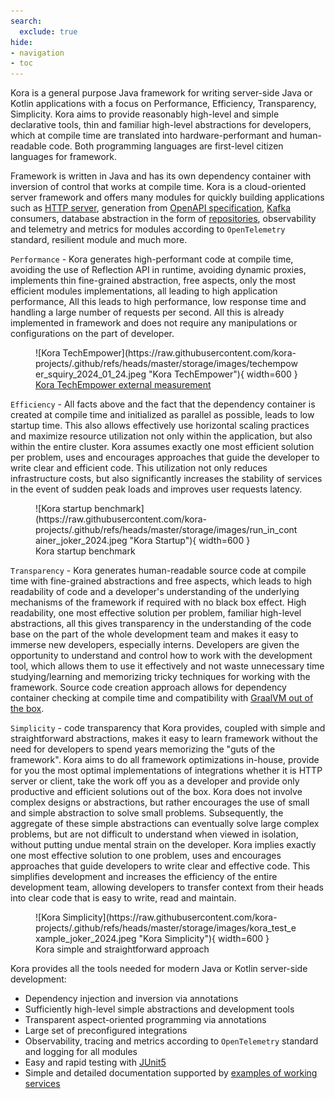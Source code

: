 ```yaml
---
search:
  exclude: true
hide:
- navigation
- toc
---
```


Kora is a general purpose Java framework for writing server-side Java or Kotlin applications with a focus on Performance, Efficiency, Transparency, Simplicity.
Kora aims to provide reasonably high-level and simple declarative tools, thin and familiar high-level abstractions for developers,
which at compile time are translated into hardware-performant and human-readable code.
Both programming languages are first-level citizen languages for framework.

Framework is written in Java and has its own dependency container with inversion of control that works at compile time.
Kora is a cloud-oriented server framework and offers many modules for quickly building applications such as 
[HTTP server](documentation/http-server.md), generation from [OpenAPI specification](documentation/openapi-codegen.md), [Kafka](documentation/kafka.md) consumers, 
database abstraction in the form of [repositories](documentation/database-common.md), 
observability and telemetry and metrics for modules according to `OpenTelemetry` standard, resilient module and much more.

`Performance` - Kora generates high-performant code at compile time,
avoiding the use of Reflection API in runtime, avoiding dynamic proxies, implements thin fine-grained abstraction, free aspects,
only the most efficient modules implementations, all leading to high application performance,
All this leads to high performance, low response time and handling a large number of requests per second.
All this is already implemented in framework and does not require any manipulations or configurations on the part of developer.

<figure markdown="span">
  ![Kora TechEmpower](https://raw.githubusercontent.com/kora-projects/.github/refs/heads/master/storage/images/techempower_squiry_2024_01_24.jpeg "Kora TechEmpower"){ width=600 }
  <figcaption><a href="https://www.techempower.com/benchmarks/#section=test&resultsurl=https%3A%2F%2Fstatic.squiry.xyz%2Fresults%2F20240124114707.json&hw=ph&test=fortune">Kora TechEmpower external measurement</a></figcaption>
</figure>

`Efficiency` - All facts above and the fact that the dependency container is created
at compile time and initialized as parallel as possible, leads to low startup time.
This also allows effectively use horizontal scaling practices
and maximize resource utilization not only within the application, but also within the entire cluster.
Kora assumes exactly one most efficient solution per problem, uses and encourages approaches
that guide the developer to write clear and efficient code.
This utilization not only reduces infrastructure costs, but also significantly increases the stability of services
in the event of sudden peak loads and improves user requests latency.

<figure markdown="span">
  ![Kora startup benchmark](https://raw.githubusercontent.com/kora-projects/.github/refs/heads/master/storage/images/run_in_container_joker_2024.jpeg "Kora Startup"){ width=600 }
  <figcaption>Kora startup benchmark</figcaption>
</figure>

`Transparency` - Kora generates human-readable source code at compile time 
with fine-grained abstractions and free aspects, which leads to high readability of code
and a developer's understanding of the underlying mechanisms of the framework if required with no black box effect.
High readability, one most effective solution per problem, familiar high-level abstractions, 
all this gives transparency in the understanding of the code base on the part of the whole development team 
and makes it easy to immerse new developers, especially interns. Developers are given the opportunity to understand and control
how to work with the development tool, which allows them to use it effectively and not waste unnecessary time studying/learning
and memorizing tricky techniques for working with the framework.
Source code creation approach allows for dependency container checking at compile time 
and compatibility with [GraalVM out of the box](documentation/graalvm-native.md).

`Simplicity` - code transparency that Kora provides, coupled with simple and straightforward abstractions,
makes it easy to learn framework without the need for developers to spend years memorizing the "guts of the framework".
Kora aims to do all framework optimizations in-house, 
provide for you the most optimal implementations of integrations whether it is HTTP server or client,
take the work off you as a developer and provide only productive and efficient solutions out of the box.
Kora does not involve complex designs or abstractions,
but rather encourages the use of small and simple abstraction to solve small problems.
Subsequently, the aggregate of these simple abstractions can eventually solve large complex problems,
but are not difficult to understand when viewed in isolation,
without putting undue mental strain on the developer.
Kora implies exactly one most effective solution to one problem,
uses and encourages approaches that guide developers to write clear and effective code.
This simplifies development and increases the efficiency of the entire development team,
allowing developers to transfer context from their heads into clear code that is easy to write, read and maintain.

<figure markdown="span">
  ![Kora Simplicity](https://raw.githubusercontent.com/kora-projects/.github/refs/heads/master/storage/images/kora_test_example_joker_2024.jpeg "Kora Simplicity"){ width=600 }
  <figcaption>Kora simple and straightforward approach</figcaption>
</figure>

Kora provides all the tools needed for modern Java or Kotlin server-side development:

- Dependency injection and inversion via annotations
- Sufficiently high-level simple abstractions and development tools
- Transparent aspect-oriented programming via annotations
- Large set of preconfigured integrations
- Observability, tracing and metrics according to `OpenTelemetry` standard and logging for all modules
- Easy and rapid testing with [JUnit5](documentation/junit5.md)
- Simple and detailed documentation supported by [examples of working services](examples/kora-examples.md)
